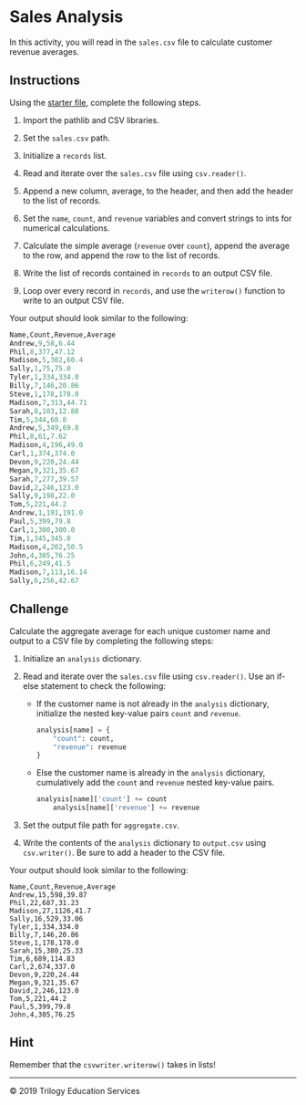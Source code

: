 # Sales Analysis

In this activity, you will read in the `sales.csv` file to calculate customer revenue averages.

## Instructions

Using the [starter file](Unsolved/Core/sales_analysis_core.ipynb), complete the following steps.

1. Import the pathlib and CSV libraries.

2. Set the `sales.csv` path.

3. Initialize a `records` list.

4. Read and iterate over the `sales.csv` file using `csv.reader()`.

5. Append a new column, average, to the header, and then add the header to the list of records.

6. Set the `name`, `count`, and `revenue` variables and convert strings to ints for numerical calculations.

7. Calculate the simple average (`revenue` over `count`), append the average to the row, and append the row to the list of records.

8. Write the list of records contained in `records` to an output CSV file.

9. Loop over every record in `records`, and use the `writerow()` function to write to an output CSV file.

Your output should look similar to the following:

  ```python
  Name,Count,Revenue,Average
  Andrew,9,58,6.44
  Phil,8,377,47.12
  Madison,5,302,60.4
  Sally,1,75,75.0
  Tyler,1,334,334.0
  Billy,7,146,20.86
  Steve,1,178,178.0
  Madison,7,313,44.71
  Sarah,8,103,12.88
  Tim,5,344,68.8
  Andrew,5,349,69.8
  Phil,8,61,7.62
  Madison,4,196,49.0
  Carl,1,374,374.0
  Devon,9,220,24.44
  Megan,9,321,35.67
  Sarah,7,277,39.57
  David,2,246,123.0
  Sally,9,198,22.0
  Tom,5,221,44.2
  Andrew,1,191,191.0
  Paul,5,399,79.8
  Carl,1,300,300.0
  Tim,1,345,345.0
  Madison,4,202,50.5
  John,4,305,76.25
  Phil,6,249,41.5
  Madison,7,113,16.14
  Sally,6,256,42.67
  ```

## Challenge

Calculate the aggregate average for each unique customer name and output to a CSV file by completing the following steps:

1. Initialize an `analysis` dictionary.

2. Read and iterate over the `sales.csv` file using `csv.reader()`. Use an if-else statement to check the following:

    * If the customer name is not already in the `analysis` dictionary, initialize the nested key-value pairs `count` and `revenue`.

      ```python
      analysis[name] = {
          "count": count,
          "revenue": revenue
      }
      ```

    * Else the customer name is already in the `analysis` dictionary, cumulatively add the `count` and `revenue` nested key-value pairs.

      ```python
      analysis[name]['count'] += count
          analysis[name]['revenue'] += revenue
      ```

3. Set the output file path for `aggregate.csv`.

4. Write the contents of the `analysis` dictionary to `output.csv` using `csv.writer()`. Be sure to add a header to the CSV file.

Your output should look similar to the following:

```
Name,Count,Revenue,Average
Andrew,15,598,39.87
Phil,22,687,31.23
Madison,27,1126,41.7
Sally,16,529,33.06
Tyler,1,334,334.0
Billy,7,146,20.86
Steve,1,178,178.0
Sarah,15,380,25.33
Tim,6,689,114.83
Carl,2,674,337.0
Devon,9,220,24.44
Megan,9,321,35.67
David,2,246,123.0
Tom,5,221,44.2
Paul,5,399,79.8
John,4,305,76.25
```

## Hint

Remember that the `csvwriter.writerow()` takes in lists!

---

© 2019 Trilogy Education Services
